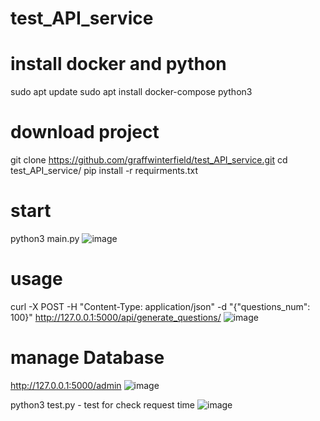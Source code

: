 ﻿# test_API_service

# install docker and python
sudo apt update
sudo apt install docker-compose python3

# download project
git clone https://github.com/graffwinterfield/test_API_service.git
cd test_API_service/
pip install -r requirments.txt

# start
python3 main.py
![image](https://github.com/graffwinterfield/test_API_service/assets/110451740/293e09a8-d4f1-42bd-85bb-657dca036f91)

# usage
curl -X POST -H "Content-Type: application/json" -d "{\"questions_num\": 100}" http://127.0.0.1:5000/api/generate_questions/
![image](https://github.com/graffwinterfield/test_API_service/assets/110451740/563bcfc3-7a04-4504-9b2c-258f90133540)

# manage Database
http://127.0.0.1:5000/admin
![image](https://github.com/graffwinterfield/test_API_service/assets/110451740/1df3a95a-53ff-4516-ba44-2b884c099a30)

python3 test.py - test for check request time
![image](https://github.com/graffwinterfield/test_API_service/assets/110451740/43e2c27d-304d-47ea-8cd2-e990038b4bfd)

